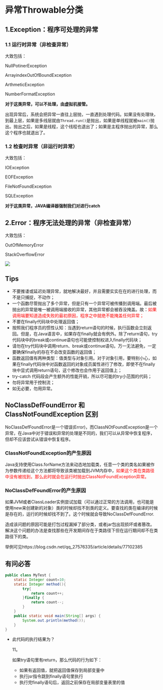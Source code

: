 # 异常Throwable分类

## 1.Exception：程序可处理的异常

### 1.1 运行时异常（非检查异常）

大致包括：

NullPotinerException

ArrayindexOutOfBoundException

ArthmeticException

NumberFormatException

**对于这类异常，可以不处理，由虚拟机接管。**

出现异常后，系统会把异常一直往上层抛，一直遇到处理代码。如果没有处理块，到最上层，如果是多线层就由`Thread.run()`是抛出，如果是单线程就被`main()`抛出。抛出之后，如果是线程，这个线程也退出了；如果是主程序抛出的异常，那么这个程序也就退出了。

### 1.2 检查时异常（非运行时异常）

大致包括：

IOException

EOFException

FileNotFoundException

SQLException

**对于这类异常，JAVA编译器强制我们对进行catch**

## 2.Error：程序无法处理的异常（非检查异常）

大致包括：

OutOfMemoryError

StackOverflowError

![](D:\Work\TyporaNotes\note\JavaSE\pict\异常分类.png)

## Tips

* 不要推诿或延迟处理异常，就地解决最好，并且需要实实在在的进行处理，而不是只捕捉，不动作；
* 一个函数尽管抛出了多个异常，但是只有一个异常可被传播到调用端。最后被抛出的异常是唯一被调用端接收的异常，其他异常都会被吞没掩盖。故：<font color=red>如果调用端要知道造成失败的最初原因，程序之中就绝不能掩盖任何异常；</font>
* 不要在finally代码块中处理返回值；
* 按照我们程序员的惯性认知：当遇到return语句的时候，执行函数会立刻返回。但是，在Java语言中，如果存在finally就会有例外。除了return语句，try代码块中的break或continue语句也可能使控制权进入finally代码块；
* 请勿在try代码块中调用return、break或continue语句。万一无法避免，一定要确保finally的存在不会改变函数的返回值；
* 函数返回值有两种类型：值类型与对象引用。对于对象引用，要特别小心，如果在finally代码块中对函数返回的对象成员属性进行了修改，即使不在finally块中显式调用return语句，这个修改也会作用于返回值上；
* try-catch 代码段会产生额外的性能开销，所以尽可能的try小范围的代码；
* 勿将异常用于控制流；
* 如无必要，勿用异常。

##  NoClassDefFoundError 和 ClassNotFoundException 区别

NoClassDefFoundError是一个错误(Error)，而ClassNOtFoundException是一个异常，在Java中对于错误和异常的处理是不同的，我们可以从异常中恢复程序，但却不应该尝试从错误中恢复程序。

### ClassNotFoundException的产生原因

Java支持使用Class.forName方法来动态地加载类，任意一个类的类名如果被作为参数传递给这个方法都将导致该类被加载到JVM内存中，<font color=red>如果这个类在类路径中没有被找到，那么此时就会在运行时抛出ClassNotFoundException异常。</font>

### NoClassDefFoundError的产生原因

如果JVM或者ClassLoader实例尝试加载（可以通过正常的方法调用，也可能是使用new来创建新的对象）类的时候却找不到类的定义。要查找的类在编译的时候是存在的，运行的时候却找不到了。这个时候就会导致NoClassDefFoundError.

造成该问题的原因可能是打包过程漏掉了部分类，或者jar包出现损坏或者篡改。解决这个问题的办法是查找那些在开发期间存在于类路径下但在运行期间却不在类路径下的类。

举例可见https://blog.csdn.net/qq_27576335/article/details/77102385



## 有问必答

```java
public class MyTest {
    static Integer count=10;
    static Integer method(){
        try{
            return count++;
        }finally {
            return count--;
        }
    }
    public static void main(String[] args) {
        System.out.println(method());
    }
}
```

* 此代码的执行结果为？

  11。

  如果try语句里有return，那么代码的行为如下：

  * 如果有返回值，就把返回值保存到局部变量中
  * 执行jsr指令跳到finally语句里执行
  * 执行完finally语句后，返回之前保存在局部变量表里的值



